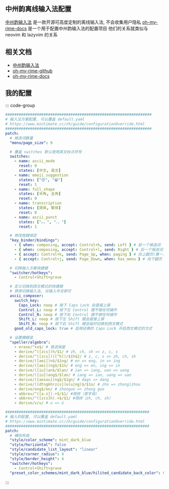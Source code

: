 ## 中州韵离线输入法配置

[中州韵输入法](https://rime.im/) 是一款开源可高度定制的离线输入法, 不会收集用户隐私
[oh-my-rime-docs](https://www.mintimate.cc/zh/guide/configurationOverride.html) 是一个用于配置中州韵输入法的配置项目
他们的关系就类似与 neovim 和 lazyvim 的关系

## 相关文档

- [中州韵输入法](https://rime.im/)
- [oh-my-rime-github](https://github.com/Mintimate/oh-my-rime)
- [oh-my-rime-docs](https://www.mintimate.cc/zh/guide/configurationOverride.html)

## 我的配置

::: code-group

```yaml [rime_mint.custom.yaml]
#################################################################
# 输入法方案配置, 可以覆盖 default.yaml
# https://www.mintimate.cc/zh/guide/configurationOverride.html
#################################################################
patch:
  # 候选词数量
  "menu/page_size": 9

  # 覆盖 switches 默认使用英文标点符号
  switches:
    - name: ascii_mode
      reset: 0
      states: [中文, 英文]
    - name: emoji_suggestion
      states: ["😣️", "😁️"]
      reset: 1
    - name: full_shape
      states: [半角, 全角]
      reset: 0
    - name: transcription
      states: [简体, 繁体]
      reset: 0
    - name: ascii_punct
      states: ["。，", "．，"]
      reset: 1

  # 修改按键绑定
  "key_binder/bindings":
    - { when: composing, accept: Control+h, send: Left } # 前一个候选词
    - { when: composing, accept: Control+l, send: Right } # 后一个候选词
    - { accept: Control+k, send: Page_Up, when: paging } # 向上翻页(第一页时候无效)
    - { accept: Control+j, send: Page_Down, when: has_menu } # 向下翻页

  # 切换输入方案快捷键
  "switcher/hotkeys":
    - Control+Shift+grave

  # 定义切换到西文模式的快捷键
  # 禁用切换输入法, 仅输入中文即可
  ascii_composer:
    switch_key:
      Caps_Lock: noop # 按下 Caps Lock 会直接上屏
      Control_L: noop # 按下左 Control 键不做任何操作
      Control_R: noop # 按下右 Control 键不做任何操作
      Shift_L: noop # 按下左 Shift 键会直接上屏
      Shift_R: noop # 按下右 Shift 键会临时切换到西文模式
    good_old_caps_lock: true # 启用经典的 Caps Lock 开启西文模式的方式

  # 设置模糊音
  "speller/algebra":
    - erase/^xx$/ # 首选保留
    - derive/^([zcs])h/$1/ # zh, ch, sh => z, c, s
    - derive/^([zcs])([^h])/$1h$2/ # z, c, s => zh, ch, sh
    - derive/([aei])n$/$1ng/ # en => eng, in => ing
    - derive/([aei])ng$/$1n/ # eng => en, ing => in
    - derive/([iu])an$/$lan/ # ian => iang, uan => uang
    - derive/([iu])ang$/$lan/ # iang => ian, uang => uan
    - derive/([aeiou])ng$/$1gn/ # dagn => dang
    - derive/([dtngkhrzcs])o(u|ng)$/$1o/ # zho => zhong|zhou
    - derive/ong$/on/ # zhonguo => zhong guo
    - abbrev/^([a-z]).+$/$1/ #简拼（首字母）
    - abbrev/^([zcs]h).+$/$1/ #简拼（zh, ch, sh）
    - derive/v/u/ # u => ü
```

```yaml [squirrel.custom.yaml]
################################################################
# 输入的配置, 可以覆盖 default.yaml
# https://www.mintimate.cc/zh/guide/configurationOverride.html
################################################################
patch:
  # 横向布局
  "style/color_scheme": mint_dark_blue
  "style/horizontal": false
  "style/candidate_list_layout": "linear"
  "style/corner_radius": 4
  "style/border_height": 4
  "switcher/hotkeys":
    - Control+Shift+grave
  "preset_color_schemes/mint_dark_blue/hilited_candidate_back_color": 0xed9564
```
:::


